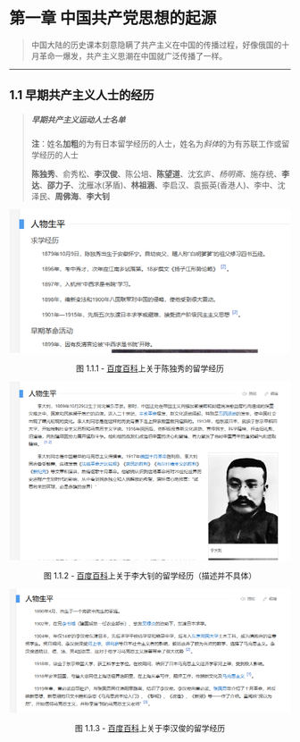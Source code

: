 # 第一章 中国共产党思想的起源

> 中国大陆的历史课本刻意隐瞒了共产主义在中国的传播过程，好像俄国的十月革命一爆发，共产主义思潮在中国就广泛传播了一样。

---

## 1.1 早期共产主义人士的经历

> ##### 早期共产主义运动人士名单
> 
> **注**：姓名**加粗**的为有日本留学经历的人士，姓名为*斜体*的为有苏联工作或留学经历的人士
> 
> **陈独秀**、俞秀松、**李汉俊**、陈公培、**陈望道**、沈玄庐、*杨明斋*、施存统、**李达**、**邵力子**、沈雁冰(茅盾)、**林祖涵**、李启汉、袁振英(香港人)、李中、沈泽民、**周佛海**、**李大钊**

<img title="" src="Assets/CHAPTER1/1.1.1.png" alt="" data-align="center">

<p align="center"> 图 1.1.1 -  <a href="https://baike.baidu.com/item/%E9%99%88%E7%8B%AC%E7%A7%80#1-1">百度百科</a>上关于陈独秀的留学经历 </p>

![](Assets/CHAPTER1/1.1.2.png)

<p align="center"> 图 1.1.2 -  <a href="https://baike.baidu.com/item/%E6%9D%8E%E5%A4%A7%E9%92%8A/115618#1">百度百科</a>上关于李大钊的留学经历（描述并不具体） </p>

![](Assets/CHAPTER1/1.1.3.png)

<p align="center"> 图 1.1.3 -  <a href="https://baike.baidu.com/item/%E6%9D%8E%E6%B1%89%E4%BF%8A/26412#1">百度百科</a>上关于李汉俊的留学经历 </p>
